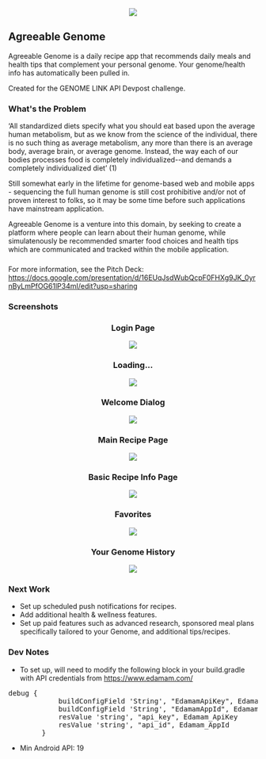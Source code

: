 
<div style="text-align:center">
    <img src="./app/src/main/res/drawable/genome_logo_green.png" style="margin: 0 auto"/>
</div>

Agreeable Genome
---

Agreeable Genome is a daily recipe app that recommends daily meals and health tips that complement
        your personal genome. Your genome/health info has automatically been pulled in.

Created for the GENOME LINK API Devpost challenge.

### What's the Problem

‘All standardized diets specify what you should eat based upon the average human metabolism, but as we know from the science of the individual, there is no such thing as average metabolism, any more than there is an average body, average brain, or average genome. Instead, the way each of our bodies processes food is completely individualized--and demands a completely individualized diet’ (1)

Still somewhat early in the lifetime for genome-based web and mobile apps - sequencing the full human genome is still cost
prohibitive and/or not of proven interest to folks, so it may be some time before such applications have mainstream application.

Agreeable Genome is a venture into this domain, by seeking to create a platform where people can learn about their human genome,
while simulatenously be recommended smarter food choices and health tips which are communicated and tracked within the mobile
application.

###

For more information, see the Pitch Deck:
https://docs.google.com/presentation/d/16EUqJsdWubQcpF0FHXg9JK_0yrnByLmPfOG61lP34mI/edit?usp=sharing

### Screenshots

<div style="text-align:center">
    <h3>Login Page</h3>
        <img src="./assets/login.png" style="margin: 0 auto"/>
    <h3>Loading...</h3>
        <img src="./assets/login_loading.png" style="margin: 0 auto"/>
    <h3>Welcome Dialog</h3>
        <img src="./assets/welcome.png" style="margin: 0 auto"/>
    <h3>Main Recipe Page</h3>
        <img src="./assets/recipe.png" style="margin: 0 auto"/>
    <h3>Basic Recipe Info Page</h3>
        <img src="./assets/recipe_detail.png" style="margin: 0 auto"/>
    <h3>Favorites</h3>
        <img src="./assets/favorites.png" style="margin: 0 auto"/>
    <h3>Your Genome History</h3>
        <img src="./assets/history.png" style="margin: 0 auto"/>
</div>

### Next Work

* Set up scheduled push notifications for recipes.
* Add additional health & wellness features.
* Set up paid features such as advanced research, sponsored meal plans specifically tailored to your Genome, and additional
tips/recipes.

### Dev Notes

* To set up, will need to modify the following block in your build.gradle with API credentials from
<a href="https://www.edamam.com/">https://www.edamam.com/</a>
<pre>
debug {
            buildConfigField 'String', "EdamamApiKey", Edamam_ApiKey
            buildConfigField 'String', "EdamamAppId", Edamam_AppId
            resValue 'string', "api_key", Edamam_ApiKey
            resValue 'string', "api_id", Edamam_AppId
        }
</pre>

* Min Android API: 19



